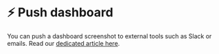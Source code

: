 # ⚡ Push dashboard

You can push a dashboard screenshot to external tools such as Slack or emails. Read our [dedicated article here](../../workflows/push.md).
